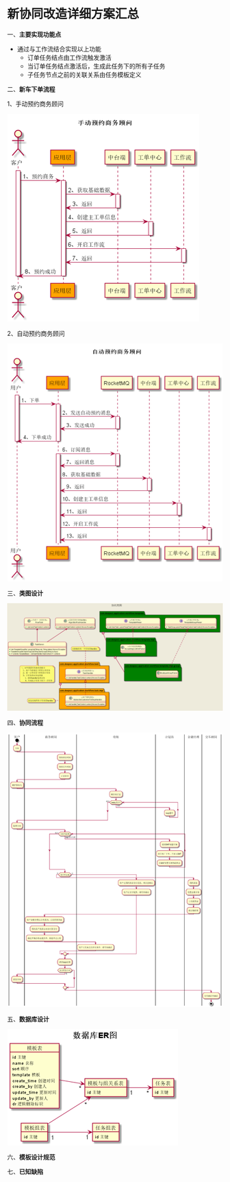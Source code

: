 # 新协同改造详细方案汇总

一、**主要实现功能点**

- 通过与工作流结合实现以上功能
  - 订单任务结点由工作流触发激活
  - 当订单任务结点激活后，生成此任务下的所有子任务
  - 子任务节点之前的关联关系由任务模板定义

二、**新车下单流程**

1、手动预约商务顾问

![avatar](./out/plantuml/1.手动预约商务顾问/手动预约商务顾问.png)

2、自动预约商务顾问

![avatar](./out/plantuml/2.自动预约商务顾问/自动预约商务顾问.png)

三、**类图设计**

![avatar](./out/plantuml/4.协同类图/协同类图.png)

四、**协同流程**

![avatar](./out/plantuml/3.新车协同流程/3.新车协同流程.png)

五、**数据库设计**

![avatar](./out/plantuml/5、协同数据库设计/数据库ER图.png)

六、**模板设计规范**

七、**已知缺陷**
